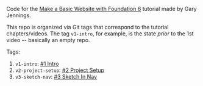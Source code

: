 Code for the [Make a Basic Website with Foundation 6](https://www.youtube.com/playlist?list=PL6oNLEZTnXsg2f3scFapWJsjywyMKpsF9)
tutorial made by Gary Jennings.

This repo is organized via Git tags that correspond to the tutorial
chapters/videos. The tag `v1-intro`, for example, is the state *prior*
to the 1st video -- basically an empty repo.  

Tags:

1. `v1-intro`: [#1 Intro](https://www.youtube.com/watch?v=2QcpR6cHpnk&index=1&list=PL6oNLEZTnXsg2f3scFapWJsjywyMKpsF9)
2. `v2-project-setup`: [#2 Project Setup ](https://www.youtube.com/watch?v=WlqTTBul7ik&list=PL6oNLEZTnXsg2f3scFapWJsjywyMKpsF9&index=2)
3. `v3-sketch-nav`: [#3 Sketch In Nav](https://www.youtube.com/watch?v=GLmSHl_Sm4I&list=PL6oNLEZTnXsg2f3scFapWJsjywyMKpsF9&index=3) 
